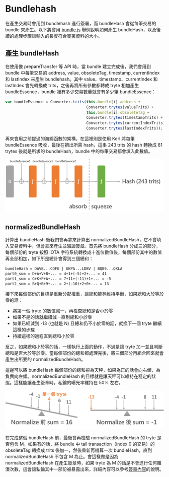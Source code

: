 # Bundlehash

在產生交易時會用到 bundlehash 進行簽署，而 bundleHash 會從每筆交易的 bundle 來產生。以下將會用 [bundle.js](https://github.com/iotaledger/iota.lib.js/blob/v0.4.7/lib/crypto/bundle/bundle.js) 舉例說明如何產生 bundleHash，以及後續的處理步驟讓輸入的長度符合簽署資料的大小。

## 產生 bundleHash

在使用像 prepareTransfer 等 API 時，當 bundle 建立完成後，我們會用到 bundle 中每筆交易的 address, value, obsoleteTag, timestamp, currentIndex 和 lastIndex 來產生 bundlehash。其中 value、timestamp、currentIndex 和 lastIndex 會先轉換成 trits，之後再將所有參數都轉成 tryte 相加產生 bundleEssence，bundle 裡有多少交易數量就會有多少筆 bundleEssence：

```javascript
var bundleEssence = Converter.trits(this.bundle[i].address +
                                    Converter.trytes(valueTrits) +
                                    this.bundle[i].obsoleteTag +
                                    Converter.trytes(timestampTrits) +
                                    Converter.trytes(currentIndexTrits) +
                                    Converter.trytes(lastIndexTrits));
```

再來會用之前提過的海綿函數的架構，在這裡則是使用 Kerl 將每筆 bundleEssence 吸收，最後在擠出所需 hash，這串 243 trits 的 hash 轉換成 81 trytes 後就是所求的 bundleHash，bundle 中的每筆交易都會填入此數值。

![](bundlehash.png)

## normalizedBundleHash

計算出 bundleHash 後我們會再拿來計算出 normalizedBundleHash，它不會填入交易資料中，但會拿來產生並驗證簽章。首先將 bundleHash 分成三的部分，每個部份的 tryte 按照 IOTA 字符系統轉換成十進位數值後，每個部份其中的數值再全部相加，如下所是總計會得到三個總和：

```
bundleHash = DAVB...CQFG | GKPA...LDBV | BQB9...QXLA
part0_sum = D+A+V+B+... = 4+1+(-5)+2+... = 41
part1_sum = G+K+P+A+... = 7+11+(-11)+1+... = -5
part2_sum = B+Q+B+9+... = 2+(-10)+2+0+... = 13
```

接下來每個部份的目標是重新分配權重，讓總和能夠維持平衡，如果總和大於等於零的話：

* 將第一個 tryte 的數值減一，再檢查總和是否小於零
* 如果不是的話就繼續減一直到總和小於零
* 如果已經減到 -13 (也就是 N) 且總和仍不小於零的話，就換下一個 tryte 繼續這樣的步驟
* 持續這樣的過程直到總和小於零

反之，如果總和小於零的話，一樣執行上面的動作，不過是讓 tryte 加一並且判斷總和是否大於等於零。當每個部份的總和都處理完後，將三個部分再組合回來就會產生出所要的 normalizedBundleHash。

這邊可以將 bundleHash 每個部份的總和視為天秤，如果為正的話會向右傾，為負責向左傾。normalizedBundleHash 的目標就是讓天秤可以維持在穩定的狀態。這樣能讓產生簽章時，私鑰的曝光率維持在 50% 左右。

![](seesaw.png)

在完成整個 bundleHash 前，最後會再檢驗 normalizedBundleHash 的 tryte 是否包含 M。如果有的話，將 bundle 中 tail transaction（index 0 的交易）的 obsoleteTag 轉換成 trits 後加一，然後重新再機算一次 bundleHash，直到 normalizedBundleHash 不包含 M 為止。會這樣做是因為 normalizedBundleHash 在產生簽章時，如果 tryte 為 M 的話是不會進行任何雜湊次數，這會讓私鑰其中一部份被暴露出來，詳細內容可以參考[簽章內容](../../wots.md)的說明。
